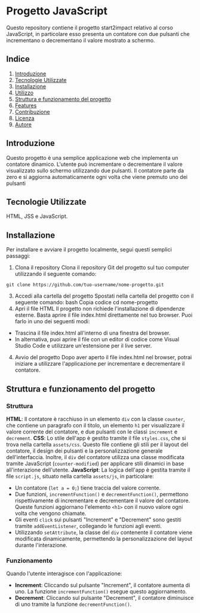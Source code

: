 # Progetto JavaScript
Questo repository contiene il progetto start2impact relativo al corso JavaScript, in particolare esso presenta un contatore con due pulsanti che incrementano o decrementano il valore mostrato a schermo.
## Indice
1. [Introduzione](#introduzione)
2. [Tecnologie Utilizzate](#tecnologie-utilizzate)
3. [Installazione](#installazione)
4. [Utilizzo](#utilizzo)
5. [Struttura e funzionamento del progetto](#struttura-e-funzionamento-del-progetto)
6. [Features](#features)
7. [Contribuzione](#contribuzione)
8. [Licenza](#licenza)
9. [Autore](#autore)
## Introduzione
Questo progetto è una semplice applicazione web che implementa un contatore dinamico. L'utente può incrementare o decrementare il valore visualizzato sullo schermo utilizzando due pulsanti. Il contatore parte da zero e si aggiorna automaticamente ogni volta che viene premuto uno dei pulsanti
## Tecnologie Utilizzate
HTML, JSS e JavaScript.
## Installazione
Per installare e avviare il progetto localmente, segui questi semplici passaggi:
1. Clona il repository
Clona il repository Git del progetto sul tuo computer utilizzando il seguente comando:

`git clone https://github.com/tuo-username/nome-progetto.git`

3. Accedi alla cartella del progetto
Spostati nella cartella del progetto con il seguente comando:
bash
Copia codice
cd nome-progetto
4. Apri il file HTML
Il progetto non richiede l'installazione di dipendenze esterne. Basta aprire il file index.html direttamente nel tuo browser. Puoi farlo in uno dei seguenti modi:
* Trascina il file index.html all'interno di una finestra del browser.
* In alternativa, puoi aprire il file con un editor di codice come Visual Studio Code e utilizzare un'estensione per il live server.
4. Avvio del progetto
Dopo aver aperto il file index.html nel browser, potrai iniziare a utilizzare l'applicazione per incrementare e decrementare il contatore.
## Struttura e funzionamento del progetto
### Struttura
__HTML__: Il contatore è racchiuso in un elemento `div` con la classe `counter`, che contiene un paragrafo con il titolo, un elemento `h1` per visualizzare il valore corrente del contatore, e due pulsanti con le classi `increment` e `decrement`.
__CSS__: Lo stile dell'app è gestito tramite il file `styles.css`, che si trova nella cartella `assets/css`. Questo file contiene gli stili per il layout del contatore, il design dei pulsanti e la personalizzazione generale dell'interfaccia. Inoltre, il `div` del contatore utilizza una classe modificata tramite JavaScript (`counter-modified`) per applicare stili dinamici in base all'interazione dell'utente.
__JavaScript__: La logica dell'app è gestita tramite il file `script.js`, situato nella cartella `assets/js`, in particolare:
* Un contatore (`let a = 0;`) tiene traccia del valore corrente.
* Due funzioni, `incrementFunction()` e `decrementFunction()`, permettono rispettivamente di incrementare e decrementare il valore del contatore. Queste funzioni aggiornano l'elemento `<h1>` con il nuovo valore ogni volta che vengono chiamate.
* Gli eventi `click` sui pulsanti "Increment" e "Decrement" sono gestiti tramite `addEventListener`, collegando le funzioni agli eventi.
* Utilizzando `setAttribute`, la classe del `div` contenente il contatore viene modificata dinamicamente, permettendo la personalizzazione del layout durante l'interazione.
### Funzionamento
Quando l'utente interagisce con l'applicazione:

* __Increment__: Cliccando sul pulsante "Increment", il contatore aumenta di uno. La funzione `incrementFunction()` esegue questo aggiornamento.
* __Decrement__: Cliccando sul pulsante "Decrement", il contatore diminuisce di uno tramite la funzione `decrementFunction()`.


